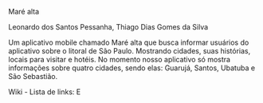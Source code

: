 Maré alta

Leonardo dos Santos Pessanha, Thiago Dias Gomes da Silva

Um aplicativo mobile chamado Maré alta que busca informar usuários do aplicativo sobre o litoral de São Paulo. Mostrando cidades, suas histórias, locais para visitar e hotéis. No momento nosso aplicativo só mostra informações sobre quatro cidades, sendo elas: Guarujá, Santos, Ubatuba e São Sebastião.

Wiki - Lista de links:
  E
